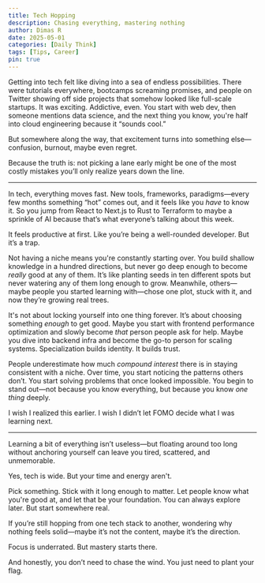 ```yaml
---
title: Tech Hopping
description: Chasing everything, mastering nothing
author: Dimas R
date: 2025-05-01
categories: [Daily Think]
tags: [Tips, Career]
pin: true
---
```


Getting into tech felt like diving into a sea of endless possibilities. There were tutorials everywhere, bootcamps screaming promises, and people on Twitter showing off side projects that somehow looked like full-scale startups. It was exciting. Addictive, even. You start with web dev, then someone mentions data science, and the next thing you know, you're half into cloud engineering because it “sounds cool.”

But somewhere along the way, that excitement turns into something else—confusion, burnout, maybe even regret.

Because the truth is: not picking a lane early might be one of the most costly mistakes you’ll only realize years down the line.

---

In tech, everything moves fast. New tools, frameworks, paradigms—every few months something “hot” comes out, and it feels like you *have* to know it. So you jump from React to Next.js to Rust to Terraform to maybe a sprinkle of AI because that’s what everyone’s talking about this week.

It feels productive at first. Like you’re being a well-rounded developer. But it’s a trap.

Not having a niche means you're constantly starting over. You build shallow knowledge in a hundred directions, but never go deep enough to become *really* good at any of them. It’s like planting seeds in ten different spots but never watering any of them long enough to grow. Meanwhile, others—maybe people you started learning with—chose one plot, stuck with it, and now they’re growing real trees.

It's not about locking yourself into one thing forever. It’s about choosing something *enough* to get good. Maybe you start with frontend performance optimization and slowly become *that* person people ask for help. Maybe you dive into backend infra and become the go-to person for scaling systems. Specialization builds identity. It builds trust.

People underestimate how much *compound interest* there is in staying consistent with a niche. Over time, you start noticing the patterns others don’t. You start solving problems that once looked impossible. You begin to stand out—not because you know everything, but because you know *one thing* deeply.

I wish I realized this earlier. I wish I didn’t let FOMO decide what I was learning next.

---

Learning a bit of everything isn’t useless—but floating around too long without anchoring yourself can leave you tired, scattered, and unmemorable.

Yes, tech is wide. But your time and energy aren't.

Pick something. Stick with it long enough to matter. Let people know what you're good at, and let that be your foundation. You can always explore later. But start somewhere real.

If you’re still hopping from one tech stack to another, wondering why nothing feels solid—maybe it’s not the content, maybe it’s the direction.

Focus is underrated. But mastery starts there.

And honestly, you don’t need to chase the wind. You just need to plant your flag.
